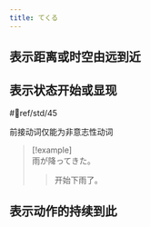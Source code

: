```yaml
---
title: てくる
---
```

## 表示距离或时空由远到近

## 表示状态开始或显现

 #📖ref/std/45

前接动词仅能为非意志性动词  
> [!example]  
> 雨が降ってきた。  
> > 开始下雨了。  

## 表示动作的持续到此
